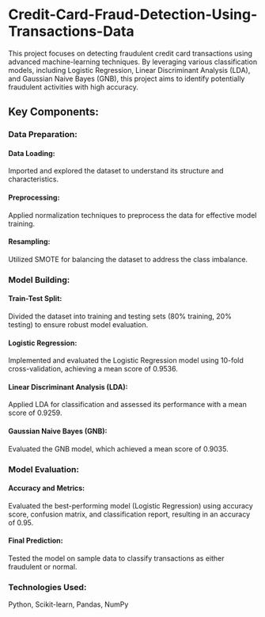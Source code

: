 # Credit-Card-Fraud-Detection-Using-Transactions-Data
This project focuses on detecting fraudulent credit card transactions using advanced machine-learning techniques. By leveraging various classification models, including Logistic Regression, Linear Discriminant Analysis (LDA), and Gaussian Naive Bayes (GNB), this project aims to identify potentially fraudulent activities with high accuracy.

## Key Components:

### Data Preparation:
#### Data Loading: 
Imported and explored the dataset to understand its structure and characteristics.
#### Preprocessing: 
Applied normalization techniques to preprocess the data for effective model training.
#### Resampling: 
Utilized SMOTE for balancing the dataset to address the class imbalance.

### Model Building:
#### Train-Test Split: 
Divided the dataset into training and testing sets (80% training, 20% testing) to ensure robust model evaluation.
#### Logistic Regression: 
Implemented and evaluated the Logistic Regression model using 10-fold cross-validation, achieving a mean score of 0.9536.
#### Linear Discriminant Analysis (LDA): 
Applied LDA for classification and assessed its performance with a mean score of 0.9259.
#### Gaussian Naive Bayes (GNB): 
Evaluated the GNB model, which achieved a mean score of 0.9035.

### Model Evaluation:
#### Accuracy and Metrics: 
Evaluated the best-performing model (Logistic Regression) using accuracy score, confusion matrix, and classification report, resulting in an accuracy of 0.95.
#### Final Prediction: 
Tested the model on sample data to classify transactions as either fraudulent or normal.

### Technologies Used:
Python, 
Scikit-learn, 
Pandas, 
NumPy
